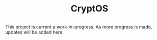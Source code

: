 <div id="user-content-toc" align="center">
  <ul>
    <summary><h1 style="display: inline-block;">CryptOS</h1></summary>
  </ul>
</div>

<p>
    This project is current a work-in-progress. As more progress is made, updates will be added here.
</p>